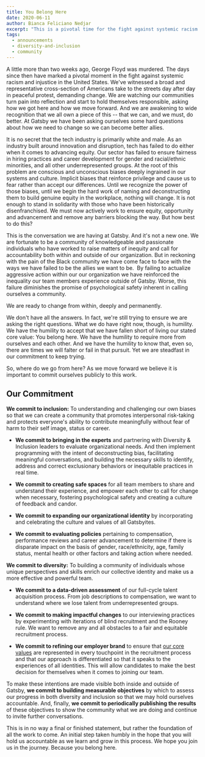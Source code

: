 ```yaml
---
title: You Belong Here
date: 2020-06-11
author: Bianca Feliciano Nedjar
excerpt: "This is a pivotal time for the fight against systemic racism and injustice in the US. It has also sparked a lot of difficult reflection and realizations from those of us who would be allies: the understanding that we all own a piece of this. That we can, and we must, do better. At Gatsby we have been asking ourselves some hard questions about how we need to change so we can become better allies."
tags:
  - announcements
  - diversity-and-inclusion
  - community
---
```

A little more than two weeks ago, George Floyd was murdered. The days since then have marked a pivotal moment in the fight against systemic racism and injustice in the United States. We've witnessed a broad and representative cross-section of Americans take to the streets day after day in peaceful protest, demanding change. We are watching our communities turn pain into reflection and start to hold themselves responsible, asking how we got here and how we move forward. And we are awakening to wide recognition that we all own a piece of this -- that we can, and we must, do better. At Gatsby we have been asking ourselves some hard questions about how we need to change so we can become better allies.

It is no secret that the tech industry is primarily white and male. As an industry built around innovation and disruption, tech has failed to do either when it comes to advancing equity. Our sector has failed to ensure fairness in hiring practices and career development for gender and racial/ethnic minorities, and all other underrepresented groups. At the root of this problem are conscious and unconscious biases deeply ingrained in our systems and culture. Implicit biases that reinforce privilege and cause us to fear rather than accept our differences. Until we recognize the power of those biases, until we begin the hard work of naming and deconstructing them to build genuine equity in the workplace, nothing will change. It is not enough to stand in solidarity with those who have been historically disenfranchised. We must now actively work to ensure equity, opportunity and advancement and remove any barriers blocking the way. But how best to do this?

This is the conversation we are having at Gatsby. And it's not a new one. We are fortunate to be a community of knowledgeable and passionate individuals who have worked to raise matters of inequity and call for accountability both within and outside of our organization. But in reckoning with the pain of the Black community we have come face to face with the ways we have failed to be the allies we want to be.  By failing to actualize aggressive action within our our organization we have reinforced the inequality our team members experience outside of Gatsby. Worse, this failure diminishes the promise of psychological safety inherent in calling ourselves a community.

We are ready to change from within, deeply and permanently.

We don't have all the answers. In fact, we're still trying to ensure we are asking the right questions. What we do have right now, though, is humility. We have the humility to accept that we have fallen short of living our stated core value: You belong here. We have the humility to require more from ourselves and each other. And we have the humility to know that, even so, there are times we will falter or fail in that pursuit. Yet we are steadfast in our commitment to keep trying.

So, where do we go from here? As we move forward we believe it is important to commit ourselves publicly to this work.

## Our Commitment

**We commit to inclusion:** To understanding and challenging our own biases so that we can create a community that promotes interpersonal risk-taking and protects everyone's ability to contribute meaningfully without fear of harm to their self image, status or career.

- **We commit to bringing in the experts** and partnering with Diversity & Inclusion leaders to evaluate organizational needs. And then implement programming with the intent of deconstructing bias, facilitating meaningful conversations, and building the necessary skills to identify, address and correct exclusionary behaviors or inequitable practices in real time.

- **We commit to creating safe spaces** for all team members to share and understand their experience, and empower each other to call for change when necessary, fostering psychological safety and creating a culture of feedback and candor.

- **We commit to expanding our organizational identity** by incorporating and celebrating the culture and values of all Gatsbyites.

- **We commit to evaluating policies** pertaining to compensation, performance reviews and career advancement to determine if there is disparate impact on the basis of gender, race/ethnicity, age, family status, mental health or other factors and taking action where needed.

**We commit to diversity:** To building a community of individuals whose unique perspectives and skills enrich our collective identity and make us a more effective and powerful team.

- **We commit to a data-driven assessment** of our full-cycle talent acquisition process. From job descriptions to compensation, we want to understand where we lose talent from underrepresented groups.

- **We commit to making impactful changes** to our interviewing practices by experimenting with iterations of blind recruitment and the Rooney rule. We want to remove any and all obstacles to a fair and equitable recruitment process.

- **We commit to refining our employer brand** to ensure that [our core values](https://www.gatsbyjs.org/docs/gatsby-core-philosophy/) are represented in every touchpoint in the recruitment process and that our approach is differentiated so that it speaks to the experiences of all identities. This will allow candidates to make the best decision for themselves when it comes to joining our team.

To make these intentions are made visible both inside and outside of Gatsby, **we commit to building measurable objectives** by which to assess our progress in both diversity and inclusion so that we may hold ourselves accountable. And, finally, **we commit to periodically publishing the results** of these objectives to show the community what we are doing and continue to invite further conversations.

This is in no way a final or finished statement, but rather the foundation of all the work to come. An initial step taken humbly in the hope that you will hold us accountable as we learn and grow in this process. We hope you join us in the journey. Because you belong here.
